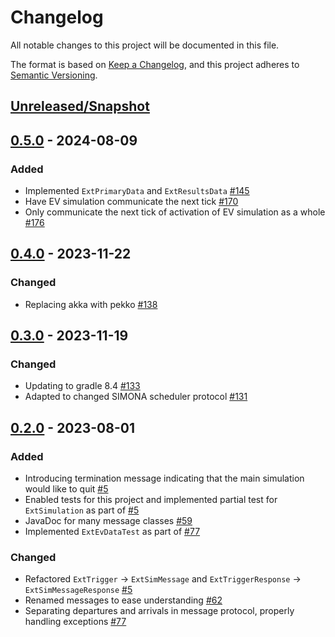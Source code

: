 # Changelog
All notable changes to this project will be documented in this file.

The format is based on [Keep a Changelog](https://keepachangelog.com/en/1.0.0/),
and this project adheres to [Semantic Versioning](https://semver.org/spec/v2.0.0.html).

## [Unreleased/Snapshot]

## [0.5.0] - 2024-08-09

### Added
- Implemented `ExtPrimaryData` and `ExtResultsData` [#145](https://github.com/ie3-institute/simonaAPI/issues/145)
- Have EV simulation communicate the next tick [#170](https://github.com/ie3-institute/simonaAPI/issues/170)
- Only communicate the next tick of activation of EV simulation as a whole [#176](https://github.com/ie3-institute/simonaAPI/issues/176)

## [0.4.0] - 2023-11-22

### Changed
- Replacing akka with pekko [#138](https://github.com/ie3-institute/simonaAPI/issues/138)

## [0.3.0] - 2023-11-19

### Changed
- Updating to gradle 8.4 [#133](https://github.com/ie3-institute/simonaAPI/issues/133)
- Adapted to changed SIMONA scheduler protocol [#131](https://github.com/ie3-institute/simonaAPI/issues/131)

## [0.2.0] - 2023-08-01

### Added
- Introducing termination message indicating that the main simulation would like to quit [#5](https://github.com/ie3-institute/simonaAPI/issues/5)
- Enabled tests for this project and implemented partial test for `ExtSimulation` as part of [#5](https://github.com/ie3-institute/simonaAPI/issues/5)
- JavaDoc for many message classes [#59](https://github.com/ie3-institute/simonaAPI/issues/59)
- Implemented `ExtEvDataTest` as part of [#77](https://github.com/ie3-institute/simonaAPI/issues/77)

### Changed
- Refactored `ExtTrigger` -> `ExtSimMessage` and `ExtTriggerResponse` -> `ExtSimMessageResponse` [#5](https://github.com/ie3-institute/simonaAPI/issues/5)
- Renamed messages to ease understanding [#62](https://github.com/ie3-institute/simonaAPI/issues/62)
- Separating departures and arrivals in message protocol, properly handling exceptions [#77](https://github.com/ie3-institute/simonaAPI/issues/77)

[Unreleased/Snapshot]: https://github.com/ie3-institute/simonaapi/compare/0.5.0...HEAD
[0.5.0]: https://github.com/ie3-institute/powersystemdatamodel/compare/0.4.0...0.5.0
[0.4.0]: https://github.com/ie3-institute/powersystemdatamodel/compare/0.3.0...0.4.0
[0.3.0]: https://github.com/ie3-institute/powersystemdatamodel/compare/0.2.0...0.3.0
[0.2.0]: https://github.com/ie3-institute/powersystemdatamodel/compare/e3f0c247d9d2a92840f49412aa729c5f033cb4de...0.2.0
